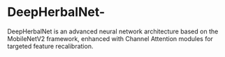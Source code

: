 # DeepHerbalNet-
DeepHerbalNet is an advanced neural network architecture based on the MobileNetV2 framework, enhanced with Channel Attention modules for targeted feature recalibration. 
